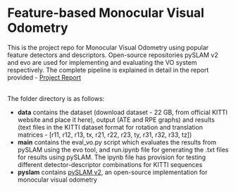 # Feature-based Monocular Visual Odometry

This is the project repo for Monocular Visual Odometry using popular feature detectors and descriptors. Open-source repositories pySLAM v2 and evo are used for implementing and evaluating the VO system respectively. The complete pipeline is explained in detail in the report provided - [Project Report](https://velvetthunder25.github.io/Feature-based-Monocular-Visual-Odometry/)<br /><br />

The folder directory is as follows:<br />
- **data** contains the dataset (download dataset - 22 GB, from official KITTI website and place it here), output (ATE and RPE graphs) and results (text files in the KITTI dataset format for rotation and translation matrices - [r11, r12, r13, tx, r21, r22, r23, ty, r31, r32, r33, tz])<br />
- **main** contains the eval_vo.py script which evaluates the results from pySLAM using the evo tool, and run.ipynb file for generating the .txt files for results using pySLAM. The ipynb file has provision for testing different detector-descriptor combinations for KITTI sequences<br />
- **pyslam** contains [pySLAM v2](https://github.com/luigifreda/pyslam), an open-source implementation for monocular visual odometry<br />
